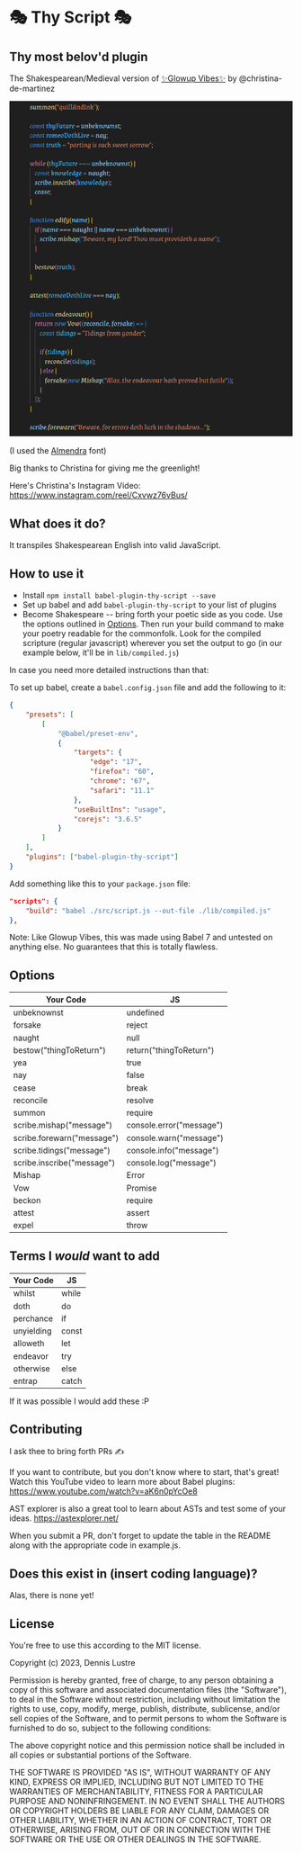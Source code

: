 # 🎭 Thy Script 🎭

## Thy most belov'd plugin

The Shakespearean/Medieval version of [✨Glowup Vibes✨](https://github.com/christina-de-martinez/babel-plugin-glowup-vibes) by @christina-de-martinez


![Thy Script Example](thyScriptCropped.png)

(I used the [Almendra](https://fonts.google.com/specimen/Almendra) font)

Big thanks to Christina for giving me the greenlight!

Here's Christina's Instagram Video: https://www.instagram.com/reel/Cxvwz76vBus/

## What does it do?

It transpiles Shakespearean English into valid JavaScript.

## How to use it

* Install `npm install babel-plugin-thy-script --save`
* Set up babel and add `babel-plugin-thy-script` to your list of plugins
* Become Shakespeare -- bring forth your poetic side as you code. Use the options outlined in [Options](#options). Then run your build command to make your poetry readable for the commonfolk. Look for the compiled scripture (regular javascript) wherever you set the output to go (in our example below, it'll be in `lib/compiled.js`)

In case you need more detailed instructions than that:

To set up babel, create a `babel.config.json` file and add the following to it:

```json
{
    "presets": [
        [
            "@babel/preset-env",
            {
                "targets": {
                    "edge": "17",
                    "firefox": "60",
                    "chrome": "67",
                    "safari": "11.1"
                },
                "useBuiltIns": "usage",
                "corejs": "3.6.5"
            }
        ]
    ],
    "plugins": ["babel-plugin-thy-script"]
}
```

Add something like this to your `package.json` file:

```json
"scripts": {
    "build": "babel ./src/script.js --out-file ./lib/compiled.js"
},
```

Note: Like Glowup Vibes, this was made using Babel 7 and untested on anything else. No guarantees that this is totally flawless.

## Options

Your Code | JS
--- | ---
unbeknownst | undefined
forsake | reject
naught | null
bestow("thingToReturn") | return("thingToReturn")
yea | true
nay | false
cease | break
reconcile | resolve
summon | require
scribe.mishap("message") | console.error("message")
scribe.forewarn("message") | console.warn("message")
scribe.tidings("message") | console.info("message")
scribe.inscribe("message") | console.log("message")
Mishap | Error
Vow | Promise
beckon | require
attest | assert
expel | throw

## Terms I *would* want to add

Your Code | JS
--- | ---
whilst | while
doth | do
perchance | if
unyielding | const
alloweth | let
endeavor | try
otherwise | else
entrap | catch

If it was possible I would add these :P

## Contributing

I ask thee to bring forth PRs ✍️

If you want to contribute, but you don't know where to start, that's great! Watch this YouTube video to learn more about Babel plugins: <https://www.youtube.com/watch?v=aK6n0pYcOe8>

AST explorer is also a great tool to learn about ASTs and test some of your ideas. <https://astexplorer.net/>

When you submit a PR, don't forget to update the table in the README along with the appropriate code in example.js.

## Does this exist in (insert coding language)?

Alas, there is none yet!

## License

You're free to use this according to the MIT license.

Copyright (c) 2023, Dennis Lustre

Permission is hereby granted, free of charge, to any person obtaining a copy
of this software and associated documentation files (the "Software"), to deal
in the Software without restriction, including without limitation the rights
to use, copy, modify, merge, publish, distribute, sublicense, and/or sell
copies of the Software, and to permit persons to whom the Software is
furnished to do so, subject to the following conditions:

The above copyright notice and this permission notice shall be included in all
copies or substantial portions of the Software.

THE SOFTWARE IS PROVIDED "AS IS", WITHOUT WARRANTY OF ANY KIND, EXPRESS OR
IMPLIED, INCLUDING BUT NOT LIMITED TO THE WARRANTIES OF MERCHANTABILITY,
FITNESS FOR A PARTICULAR PURPOSE AND NONINFRINGEMENT. IN NO EVENT SHALL THE
AUTHORS OR COPYRIGHT HOLDERS BE LIABLE FOR ANY CLAIM, DAMAGES OR OTHER
LIABILITY, WHETHER IN AN ACTION OF CONTRACT, TORT OR OTHERWISE, ARISING FROM,
OUT OF OR IN CONNECTION WITH THE SOFTWARE OR THE USE OR OTHER DEALINGS IN THE
SOFTWARE.
